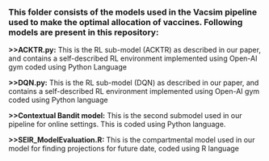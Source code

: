 ### This folder consists of the models used in the Vacsim pipeline used to make the optimal allocation of vaccines. Following models are present in this repository:

**>>ACKTR.py:** This is the RL sub-model (ACKTR) as described in our paper, and contains a self-described RL environment implemented using Open-AI gym coded using Python Language  

**>>DQN.py:**  This is the RL sub-model (DQN) as described in our paper, and contains a self-described RL environment implemented using Open-AI gym coded using Python language  

**>>Contextual Bandit model:** This is the second submodel used in our pipeline for online settings. This is coded using Python language.

**>>SEIR_ModelEvaluation.R:** This is the compartmental model used in our model for finding projections for future date, coded using R language
